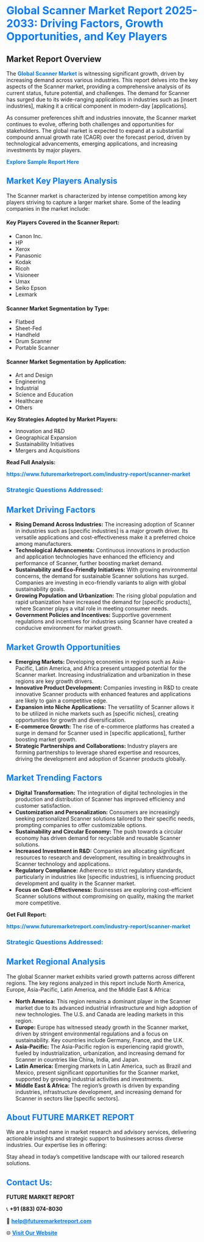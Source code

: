 <h1 style="color: #007BFF;">Global Scanner Market Report 2025-2033: Driving Factors, Growth Opportunities, and Key Players</h1>

<section id="overview">
<h2>Market Report Overview</h2>
<p>The <a href="https://www.futuremarketreport.com/industry-report/scanner-market" style="color: #007BFF; text-decoration: none;"><strong>Global Scanner Market</strong></a> is witnessing significant growth, driven by increasing demand across various industries. This report delves into the key aspects of the Scanner market, providing a comprehensive analysis of its current status, future potential, and challenges. The demand for Scanner has surged due to its wide-ranging applications in industries such as [insert industries], making it a critical component in modern-day [applications].</p>
<p>As consumer preferences shift and industries innovate, the Scanner market continues to evolve, offering both challenges and opportunities for stakeholders. The global market is expected to expand at a substantial compound annual growth rate (CAGR) over the forecast period, driven by technological advancements, emerging applications, and increasing investments by major players.</p>
</section>

<section id="overview">
<p><a href="https://www.futuremarketreport.com/request-sample/reportId=57433" style="color: #007BFF; text-decoration: none;"><strong>Explore Sample Report Here</strong></a></p>
</section>

<section id="key-players">
<h2 style="color: #007BFF;">Market Key Players Analysis</h2>
<p>The Scanner market is characterized by intense competition among key players striving to capture a larger market share. Some of the leading companies in the market include:</p>
<h4>Key Players Covered in the Scanner Report:</h4>
<ul><li>Canon Inc.</li><li>HP</li><li>Xerox</li><li>Panasonic</li><li>Kodak</li><li>Ricoh</li><li>Visioneer</li><li>Umax</li><li>Seiko Epson</li><li>Lexmark</li></ul>
<h4>Scanner Market Segmentation by Type:</h4>
<ul><li>Flatbed</li><li>Sheet-Fed</li><li>Handheld</li><li>Drum Scanner</li><li>Portable Scanner</li></ul>

<h4>Scanner Market Segmentation by Application:</h4>
<ul><li>Art and Design</li><li>Engineering</li><li>Industrial</li><li>Science and Education</li><li>Healthcare</li><li>Others</li></ul>
<p><strong>Key Strategies Adopted by Market Players:</strong></p>
<ul>
<li>Innovation and R&D</li>
<li>Geographical Expansion</li>
<li>Sustainability Initiatives</li>
<li>Mergers and Acquisitions</li>
</ul>
</section>

<section>
<p><strong>Read Full Analysis: </strong></p><a href="https://www.futuremarketreport.com/industry-report/scanner-market" style="color: #007BFF; text-decoration: none;"><strong>https://www.futuremarketreport.com/industry-report/scanner-market</strong></a>
<h3 style="color: #007BFF;">Strategic Questions Addressed:</h3>
</section>

<section id="driving-factors">
<h2 style="color: #007BFF;">Market Driving Factors</h2>
<ul>
<li><strong>Rising Demand Across Industries:</strong> The increasing adoption of Scanner in industries such as [specific industries] is a major growth driver. Its versatile applications and cost-effectiveness make it a preferred choice among manufacturers.</li>
<li><strong>Technological Advancements:</strong> Continuous innovations in production and application technologies have enhanced the efficiency and performance of Scanner, further boosting market demand.</li>
<li><strong>Sustainability and Eco-Friendly Initiatives:</strong> With growing environmental concerns, the demand for sustainable Scanner solutions has surged. Companies are investing in eco-friendly variants to align with global sustainability goals.</li>
<li><strong>Growing Population and Urbanization:</strong> The rising global population and rapid urbanization have increased the demand for [specific products], where Scanner plays a vital role in meeting consumer needs.</li>
<li><strong>Government Policies and Incentives:</strong> Supportive government regulations and incentives for industries using Scanner have created a conducive environment for market growth.</li>
</ul>
</section>

<section id="growth-opportunities">
<h2 style="color: #007BFF;">Market Growth Opportunities</h2>
<ul>
<li><strong>Emerging Markets:</strong> Developing economies in regions such as Asia-Pacific, Latin America, and Africa present untapped potential for the Scanner market. Increasing industrialization and urbanization in these regions are key growth drivers.</li>
<li><strong>Innovative Product Development:</strong> Companies investing in R&D to create innovative Scanner products with enhanced features and applications are likely to gain a competitive edge.</li>
<li><strong>Expansion into Niche Applications:</strong> The versatility of Scanner allows it to be utilized in niche markets such as [specific niches], creating opportunities for growth and diversification.</li>
<li><strong>E-commerce Growth:</strong> The rise of e-commerce platforms has created a surge in demand for Scanner used in [specific applications], further boosting market growth.</li>
<li><strong>Strategic Partnerships and Collaborations:</strong> Industry players are forming partnerships to leverage shared expertise and resources, driving the development and adoption of Scanner products globally.</li>
</ul>
</section>

<section id="trending-factors">
<h2 style="color: #007BFF;">Market Trending Factors</h2>
<ul>
<li><strong>Digital Transformation:</strong> The integration of digital technologies in the production and distribution of Scanner has improved efficiency and customer satisfaction.</li>
<li><strong>Customization and Personalization:</strong> Consumers are increasingly seeking personalized Scanner solutions tailored to their specific needs, prompting companies to offer customizable options.</li>
<li><strong>Sustainability and Circular Economy:</strong> The push towards a circular economy has driven demand for recyclable and reusable Scanner solutions.</li>
<li><strong>Increased Investment in R&D:</strong> Companies are allocating significant resources to research and development, resulting in breakthroughs in Scanner technology and applications.</li>
<li><strong>Regulatory Compliance:</strong> Adherence to strict regulatory standards, particularly in industries like [specific industries], is influencing product development and quality in the Scanner market.</li>
<li><strong>Focus on Cost-Effectiveness:</strong> Businesses are exploring cost-efficient Scanner solutions without compromising on quality, making the market more competitive.</li>
</ul>
</section>

<section>
<p><strong>Get Full Report: </strong></p><a href="https://www.futuremarketreport.com/industry-report/scanner-market" style="color: #007BFF; text-decoration: none;"><strong>https://www.futuremarketreport.com/industry-report/scanner-market</strong></a>
<h3 style="color: #007BFF;">Strategic Questions Addressed:</h3>
</section>


<section id="regional-analysis">
<h2 style="color: #007BFF;">Market Regional Analysis</h2>
<p>The global Scanner market exhibits varied growth patterns across different regions. The key regions analyzed in this report include North America, Europe, Asia-Pacific, Latin America, and the Middle East & Africa:</p>
<ul>
<li><strong>North America:</strong> This region remains a dominant player in the Scanner market due to its advanced industrial infrastructure and high adoption of new technologies. The U.S. and Canada are leading markets in this region.</li>
<li><strong>Europe:</strong> Europe has witnessed steady growth in the Scanner market, driven by stringent environmental regulations and a focus on sustainability. Key countries include Germany, France, and the U.K.</li>
<li><strong>Asia-Pacific:</strong> The Asia-Pacific region is experiencing rapid growth, fueled by industrialization, urbanization, and increasing demand for Scanner in countries like China, India, and Japan.</li>
<li><strong>Latin America:</strong> Emerging markets in Latin America, such as Brazil and Mexico, present significant opportunities for the Scanner market, supported by growing industrial activities and investments.</li>
<li><strong>Middle East & Africa:</strong> The region’s growth is driven by expanding industries, infrastructure development, and increasing demand for Scanner in sectors like [specific sectors].</li>
</ul>
</section>

<footer>
<h2 style="color: #007BFF;">About FUTURE MARKET REPORT</h2>
<p>We are a trusted name in market research and advisory services, delivering actionable insights and strategic support to businesses across diverse industries. Our expertise lies in offering:</p>

<p>Stay ahead in today’s competitive landscape with our tailored research solutions.</p>

<h2 style="color: #007BFF;">Contact Us:</h2>
<p><strong>FUTURE MARKET REPORT</strong></p>
<p>📞 <strong>+91 (883) 074-8030</strong></p>
<p>📧 <strong><a href="mailto:help@futuremarketreport.com" style="color: #007BFF;">help@futuremarketreport.com</a></strong></p>
<p>🌐 <strong><a href="https://www.futuremarketreport.com/" style="color: #007BFF;">Visit Our Website</a></strong></p>
</footer>